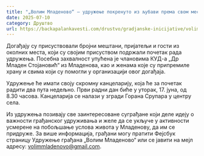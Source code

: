```yaml
---
title: "„Волим Младеново“ – удружење покренуто из љубави према свом месту"
date: 2025-07-10
category: Друштво
url: https://backapalankavesti.com/drustvo/gradjanske-inicijative/volim-mladenovo-udruzenje-pokrenuto-iz-ljubavi-prema-svom-mestu/
---
```


Догађају су присуствовали бројни мештани, пријатељи и гости из околних места, који су својим присуством подржали почетак рада удружења. Посебна захвалност упућена је члановима КУД-а „Др Младен Стојановић“ из Младенова, као и женама које су припремиле храну и свима који су помогли у организацији овог догађаја.

Удружење ће имати своју скромну канцеларију, која ће за почетак радити два пута недељно. Први радни дан биће у уторак, 17. јуна, од 8.30 часова. Канцеларија се налази у згради Горана Срупара у центру села.

Из удружења позивају све заинтересоване суграђане који деле идеју о важности грађанског удруживања и желе да се укључе у активности усмерене на побољшање услова живота у Младенову, да им се придруже. За више информација, грађани могу пратити Фејсбук страницу Удружење грађана „Волим Младеново“ или се јавити на мејл адресу: volimmladenovo@gmail.com.
